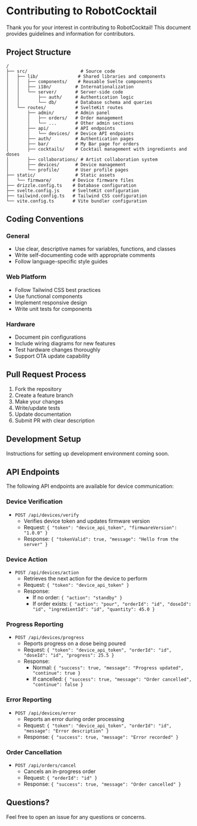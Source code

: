 # Contributing to RobotCocktail

Thank you for your interest in contributing to RobotCocktail! This document provides guidelines and information for contributors.

## Project Structure

```
/
├── src/                    # Source code
│   ├── lib/               # Shared libraries and components
│   │   ├── components/    # Reusable Svelte components
│   │   ├── i18n/         # Internationalization
│   │   └── server/       # Server-side code
│   │       ├── auth/     # Authentication logic
│   │       └── db/       # Database schema and queries
│   └── routes/           # SvelteKit routes
│       ├── admin/        # Admin panel
│       │   ├── orders/   # Order management
│       │   └── ...       # Other admin sections
│       ├── api/          # API endpoints
│       │   └── devices/  # Device API endpoints
│       ├── auth/         # Authentication pages
│       ├── bar/          # My Bar page for orders
│       ├── cocktails/    # Cocktail management with ingredients and doses
│       ├── collaborations/ # Artist collaboration system
│       ├── devices/      # Device management
│       └── profile/      # User profile pages
├── static/               # Static assets
│   └── firmware/        # Device firmware files
├── drizzle.config.ts    # Database configuration
├── svelte.config.js     # SvelteKit configuration
├── tailwind.config.ts   # Tailwind CSS configuration
└── vite.config.ts       # Vite bundler configuration
```

## Coding Conventions

### General

- Use clear, descriptive names for variables, functions, and classes
- Write self-documenting code with appropriate comments
- Follow language-specific style guides

### Web Platform

- Follow Tailwind CSS best practices
- Use functional components
- Implement responsive design
- Write unit tests for components

### Hardware

- Document pin configurations
- Include wiring diagrams for new features
- Test hardware changes thoroughly
- Support OTA update capability

## Pull Request Process

1. Fork the repository
2. Create a feature branch
3. Make your changes
4. Write/update tests
5. Update documentation
6. Submit PR with clear description

## Development Setup

Instructions for setting up development environment coming soon.

## API Endpoints

The following API endpoints are available for device communication:

### Device Verification

- `POST /api/devices/verify`
  - Verifies device token and updates firmware version
  - Request: `{ "token": "device_api_token", "firmwareVersion": "1.0.0" }`
  - Response: `{ "tokenValid": true, "message": "Hello from the server" }`

### Device Action

- `POST /api/devices/action`
  - Retrieves the next action for the device to perform
  - Request: `{ "token": "device_api_token" }`
  - Response:
    - If no order: `{ "action": "standby" }`
    - If order exists: `{ "action": "pour", "orderId": "id", "doseId": "id", "ingredientId": "id", "quantity": 45.0 }`

### Progress Reporting

- `POST /api/devices/progress`
  - Reports progress on a dose being poured
  - Request: `{ "token": "device_api_token", "orderId": "id", "doseId": "id", "progress": 25.5 }`
  - Response:
    - Normal: `{ "success": true, "message": "Progress updated", "continue": true }`
    - If cancelled: `{ "success": true, "message": "Order cancelled", "continue": false }`

### Error Reporting

- `POST /api/devices/error`
  - Reports an error during order processing
  - Request: `{ "token": "device_api_token", "orderId": "id", "message": "Error description" }`
  - Response: `{ "success": true, "message": "Error recorded" }`

### Order Cancellation

- `POST /api/orders/cancel`
  - Cancels an in-progress order
  - Request: `{ "orderId": "id" }`
  - Response: `{ "success": true, "message": "Order cancelled" }`

## Questions?

Feel free to open an issue for any questions or concerns.
